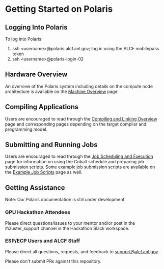 # Getting Started on Polaris

## Logging Into Polaris

To log into Polaris:

1. ssh <username\>@polaris.alcf.anl.gov; log in using the ALCF mobilepass token
2. ssh <username\>@polaris-login-02

## Hardware Overview

An overview of the Polaris system including details on the compute node architecture is available on the [Machine Overview](./hardware-overview/machine-overview.md) page.

## Compiling Applications

Users are encouraged to read through the [Compiling and Linking Overview](./compiling-and-linking/compiling-and-linking-overview.md) page and corresponding pages depending on the target compiler and programming model.

## Submitting and Running Jobs

Users are encouraged to read through the [Job Scheduling and Execution](/queueing-and-running-jobs/job-and-queue-scheduling.md) page for information on using the Cobalt schedule and preparing job submission scripts. Some example job submission scripts are available on the [Example Job Scripts](./queueing-and-running-jobs/example-job-scripts.md) page as well.

## Getting Assistance

Note: Our Polaris documentation is still under development.

### GPU Hackathon Attendees

Please direct questions/issues to your mentor and/or post in the #cluster_support channel in the Hackathon Slack workspace.


### ESP/ECP Users and ALCF Staff

Please direct all questions, requests, and feedback to support@alcf.anl.gov.

Please don't submit PRs against this repository.
